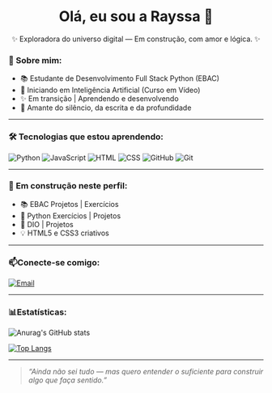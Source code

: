 <h1 align="center">Olá, eu sou a Rayssa 🌙</h1>    
<p align="center">✨ Exploradora do universo digital — Em construção, com amor e lógica. ✨</p>  

### 🌱 Sobre mim:
- 📚 Estudante de Desenvolvimento Full Stack Python (EBAC)
- 🧠 Iniciando em Inteligência Artificial (Curso em Vídeo)
- ✨ Em transição | Aprendendo e desenvolvendo
- 🌊 Amante do silêncio, da escrita e da profundidade 

---

### 🛠️ Tecnologias que estou aprendendo:
![Python](https://img.shields.io/badge/Python-3776AB?style=for-the-badge&logo=python&logoColor=white)
![JavaScript](https://img.shields.io/badge/JavaScript-F7DF1E?style=for-the-badge&logo=javascript&logoColor=black)
![HTML](https://img.shields.io/badge/HTML5-E34F26?style=for-the-badge&logo=html5&logoColor=white)
![CSS](https://img.shields.io/badge/CSS3-1572B6?style=for-the-badge&logo=css3&logoColor=white)
![GitHub](https://img.shields.io/badge/GitHub-100000?style=for-the-badge&logo=github&logoColor=white)
![Git](https://img.shields.io/badge/Git-F05032?style=for-the-badge&logo=git&logoColor=white)

---

### 💫 Em construção neste perfil:        
- 📚 EBAC Projetos | Exercícios
- 🐍 Python Exercícios | Projetos
- 📁 DIO | Projetos
- 💡 HTML5 e CSS3 criativos


---

### 📫Conecte-se comigo:
[![Email](https://img.shields.io/badge/Email-D44638?style=for-the-badge&logo=microsoftoutlook&logoColor=white)](mailto:rayssakelly0@hotmail.com)

---

### 📊Estatísticas:

![Anurag's GitHub stats](https://github-readme-stats.vercel.app/api?username=Raylunaris&show_icons=true&theme=radical)

[![Top Langs](https://github-readme-stats.vercel.app/api/top-langs/?username=Raylunaris&layout=compact&theme=radical)](https://github.com/anuraghazra/github-readme-stats)
  
---

> *“Ainda não sei tudo — mas quero entender o suficiente para construir algo que faça sentido.”*


